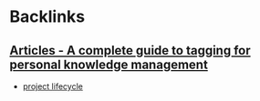 
# Backlinks
## [Articles - A complete guide to tagging for personal knowledge management](<Articles - A complete guide to tagging for personal knowledge management.md>)
- [project lifecycle](<project lifecycle.md>)


